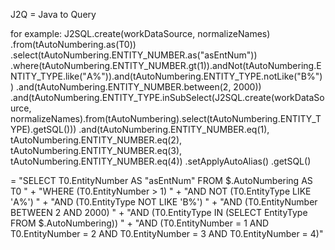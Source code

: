 J2Q = Java to Query

for example:
J2SQL.create(workDataSource, normalizeNames)
                        .from(tAutoNumbering.as(T0))
                        .select(tAutoNumbering.ENTITY_NUMBER.as("asEntNum"))
                        .where(tAutoNumbering.ENTITY_NUMBER.gt(1)).andNot(tAutoNumbering.ENTITY_TYPE.like("Α%")).and(tAutoNumbering.ENTITY_TYPE.notLike("B%"))
                        .and(tAutoNumbering.ENTITY_NUMBER.between(2, 2000))
                        .and(tAutoNumbering.ENTITY_TYPE.inSubSelect(J2SQL.create(workDataSource, normalizeNames).from(tAutoNumbering).select(tAutoNumbering.ENTITY_TYPE).getSQL()))
                        .and(tAutoNumbering.ENTITY_NUMBER.eq(1), tAutoNumbering.ENTITY_NUMBER.eq(2), tAutoNumbering.ENTITY_NUMBER.eq(3), tAutoNumbering.ENTITY_NUMBER.eq(4))
                        .setApplyAutoAlias()
                        .getSQL()

= "SELECT T0.EntityNumber AS \"asEntNum\" FROM $.AutoNumbering AS T0  " +
                        "WHERE (T0.EntityNumber > 1) " +
                        "AND NOT (T0.EntityType LIKE 'Α%') " +
                        "AND (T0.EntityType NOT LIKE 'B%') " +
                        "AND (T0.EntityNumber BETWEEN 2 AND 2000) " +
                        "AND (T0.EntityType IN (SELECT EntityType FROM $.AutoNumbering)) " +
                        "AND (T0.EntityNumber = 1 AND T0.EntityNumber = 2 AND T0.EntityNumber = 3 AND T0.EntityNumber = 4)"
